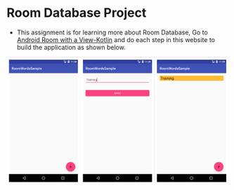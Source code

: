 # Room Database Project

- This assignment is for learning more about Room Database, Go to [Android Room with a View-Kotlin](https://developer.android.com/codelabs/android-room-with-a-view-kotlin#0) and do each step in this website to build the application as shown below.

![UI Application](app.png)
